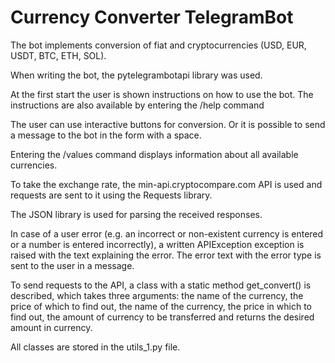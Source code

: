 # Currency Converter TelegramBot

The bot implements conversion of fiat and cryptocurrencies (USD, EUR, USDT, BTC, ETH, SOL).

When writing the bot, the pytelegrambotapi library was used.

At the first start the user is shown instructions on how to use the bot. The instructions are also available by entering the /help command

The user can use interactive buttons for conversion. Or it is possible to send a message to the bot in the form <currency name the price of which is to be found out> <currency name to be converted> <number of the first currency> with a space.

Entering the /values command displays information about all available currencies.

To take the exchange rate, the min-api.cryptocompare.com API is used and requests are sent to it using the Requests library.

The JSON library is used for parsing the received responses.

In case of a user error (e.g. an incorrect or non-existent currency is entered or a number is entered incorrectly), a written APIException exception is raised with the text explaining the error.
The error text with the error type is sent to the user in a message.

To send requests to the API, a class with a static method get_convert() is described, which takes three arguments: the name of the currency, the price of which to find out, the name of the currency, the price in which to find out, the amount of currency to be transferred and returns the desired amount in currency.

All classes are stored in the utils_1.py file.
